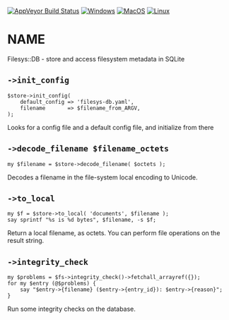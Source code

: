 
[![AppVeyor Build Status](https://ci.appveyor.com/api/projects/status/github/Corion/Filesys-DB?branch=master&svg=true)](https://ci.appveyor.com/project/Corion/Filesys-DB)
[![Windows](https://github.com/Corion/Filesys-DB/workflows/windows/badge.svg)](https://github.com/Corion/Filesys-DB/actions?query=workflow%3Awindows)
[![MacOS](https://github.com/Corion/Filesys-DB/workflows/macos/badge.svg)](https://github.com/Corion/Filesys-DB/actions?query=workflow%3Amacos)
[![Linux](https://github.com/Corion/Filesys-DB/workflows/linux/badge.svg)](https://github.com/Corion/Filesys-DB/actions?query=workflow%3Alinux)

# NAME

Filesys::DB - store and access filesystem metadata in SQLite

## `->init_config`

    $store->init_config(
        default_config => 'filesys-db.yaml',
        filename       => $filename_from_ARGV,
    );

Looks for a config file and a default config file, and initialize from there

## `->decode_filename $filename_octets`

    my $filename = $store->decode_filename( $octets );

Decodes a filename in the file-system local encoding to Unicode.

## `->to_local`

    my $f = $store->to_local( 'documents', $filename );
    say sprintf "%s is %d bytes", $filename, -s $f;

Return a local filename, as octets. You can perform
file operations on the result string.

## `->integrity_check`

    my $problems = $fs->integrity_check()->fetchall_arrayref({});
    for my $entry (@$problems) {
        say "$entry->{filename} ($entry->{entry_id}): $entry->{reason}";
    }

Run some integrity checks on the database.
